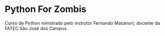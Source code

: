 # Python For Zombis
Curso de Python ministrado pelo instrutor Fernando Masanori; docente da FATEC São José dos Campos.
